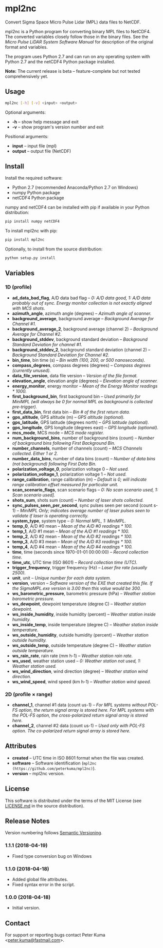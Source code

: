 # mpl2nc

Convert Sigma Space Micro Pulse Lidar (MPL) data files to NetCDF.

mpl2nc is a Python program for converting binary MPL files to NetCDF4. The
converted variables closely follow those in the binary files. See the *Micro
Pulse LiDAR System Software Manual* for description of the original format and
variables. 

The program uses Python 2.7 and can run on any operating system with
Python 2.7 and the netCDF4 Python package installed.

**Note:** The current release is beta – feature-complete but not tested comprehensively yet.

## Usage

```sh
mpl2nc [-h] [-v] <input> <output>
```

Optional arguments:

- **-h** – show help message and exit
- **-v** – show program's version number and exit

Positional arguments: 
- **input** – input file (mpl)
- **output** – output file (NetCDF)

## Install

Install the required software:

- Python 2.7 (recommended Anaconda/Python 2.7 on Windows)
- numpy Python package
- netCDF4 Python package

numpy and netCDF4 can be installed with pip if available in your Python distribution:

```sh
pip install numpy netCDF4
```

To install mpl2nc with pip:

```sh
pip install mpl2nc
````

Optionally, to install from the source distribution:

```sh
python setup.py install
```

## Variables

### 1D (profile)

- **ad_data_bad_flag**, A/D data bad flag – *0: A/D data good, 1: A/D data probably out of sync. Energy monitor collection is not exactly aligned with MCS shots.*
- **azimuth_angle**, azimuth angle (degrees) – *Azimuth angle of scanner.*
- **background_average**, background average – *Background Average for Channel #1.*
- **background_average_2**, background average (channel 2) – *Background Average for Channel #2.*
- **background_stddev**, background standard deviation – *Background Standard Deviation for channel #1.*
- **background_stddev_2**, background standard deviation (channel 2) – *Background Standard Deviation for Channel #2.*
- **bin_time**, bin time (s) – *Bin width (100, 200, or 500 nanoseconds).*
- **compass_degrees**, compass degrees (degrees) – *Compass degrees (currently unused).*
- **data_file_version**, data file version – *Version of the file format.*
- **elevation_angle**, elevation angle (degrees) – *Elevation angle of scanner.*
- **energy_monitor**, energy monitor – *Mean of the Energy Monitor readings * 1000.*
- **first_background_bin**, first background bin – *Used primarily for MiniMPL (will always be 0 for normal MPL as background is collected pre-trigger).*
- **first_data_bin**, first data bin – *Bin # of the first return data.*
- **gps_altitude**, GPS altitude (m) – *GPS altitude (optional).*
- **gps_latitude**, GPS latitude (degrees north) – *GPS latitude (optional).*
- **gps_longitude**, GPS longitude (degrees east) – *GPS longitude (optional).*
- **mcs_mode**, MCS mode – *MCS mode register.*
- **num_background_bins**, number of background bins (count) – *Number of background bins following First Background Bin.*
- **number_channels**, number of channels (count) – *MCS Channels collected. Either 1 or 2.*
- **number_data_bins**, number of data bins (count) – *Number of data bins (not background) following First Data Bin.*
- **polarization_voltage_0**, polarization voltage 0 – *Not used.*
- **polarization_voltage_1**, polarization voltage 1 – *Not used.*
- **range_calibration**, range calibration (m) – *Default is 0; will indicate range calibration offset measured for particular unit.*
- **scan_scenario_flags**, scan scenario flags – *0: No scan scenario used, 1: Scan scenario used].*
- **shots_sum**, shots sum (count) – *Number of laser shots collected.*
- **sync_pulses_seen_per_second**, sync pulses seen per second (count s-1) – *MiniMPL Only; indicates average number of laser pulses seen to validate if laser is operating correctly.*
- **system_type**, system type – *0: Normal MPL, 1: MiniMPL.*
- **temp_0**, A/D #0 mean – *Mean of the A/D #0 readings * 100.*
- **temp_1**, A/D #1 mean – *Mean of the A/D #1 readings * 100.*
- **temp_2**, A/D #2 mean – *Mean of the A/D #2 readings * 100.*
- **temp_3**, A/D #3 mean – *Mean of the A/D #3 readings * 100.*
- **temp_4**, A/D #4 mean – *Mean of the A/D #4 readings * 100.*
- **time**, time (seconds since 1970-01-01 00:00:00) – *Record collection time.*
- **time_utc**, UTC time (ISO 8601) – *Record collection time (UTC).*
- **trigger_frequency**, trigger frequency (Hz) – *Laser fire rate (usually 2500).*
- **unit**, unit – *Unique number for each data system.*
- **version**, version – *Software version of the EXE that created this file. If the SigmaMPL.exe version is 3.00 then this value would be 300.*
- **ws_barometric_pressure**, barometric pressure (hPa) – *Weather station barometric pressure.*
- **ws_dewpoint**, dewpoint temperature (degree C) – *Weather station dewpoint.*
- **ws_inside_humidity**, inside humidity (percent) – *Weather station inside humidity.*
- **ws_inside_temp**, inside temperature (degree C) – *Weather station inside temperature.*
- **ws_outside_humidity**, outside humidity (percent) – *Weather station outside humidity.*
- **ws_outside_temp**, outside temperature (degree C) – *Weather station outside temperature.*
- **ws_rain_rate**, rain rate (mm h-1) – *Weather station rain rate.*
- **ws_used**, weather station used – *0: Weather station not used, 1: Weather station used.*
- **ws_wind_direction**, wind direction (degree) – *Weather station wind direction.*
- **ws_wind_speed**, wind speed (km h-1) – *Weather station wind speed.*

### 2D (profile × range)

- **channel_1**, channel #1 data (count us-1) – *For MPL systems without POL-FS option, the return signal array is stored here. For MPL systems with the POL-FS option, the cross-polarized return signal array is stored here.*
- **channel_2**, channel #2 data (count us-1) – *Used only with POL-FS option. The co-polarized return signal array is stored here.*

## Attributes

- **created** – UTC time in ISO 8601 format when the file was created.
- **software** – Software identification (`mpl2nc (https://github.com/peterkuma/mpl2nc)`).
- **version** – mpl2nc version.

## License

This software is distributed under the terms of the MIT License
(see [LICENSE.md](LICENSE.md) in the source distribution).

## Release Notes

Version numbering follows [Semantic Versioning](https://semver.org/).

### 1.1.1 (2018-04-19)

- Fixed type conversion bug on Windows

### 1.1.0 (2018-04-18)

- Added global file attributes.
- Fixed syntax error in the script.

### 1.0.0 (2018-04-18)

- Initial version.

## Contact

For support or reporting bugs contact Peter Kuma <<peter.kuma@fastmail.com>>.
